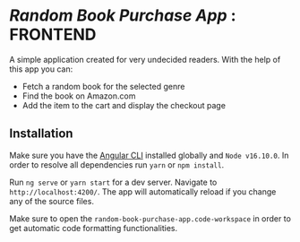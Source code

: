 # _Random Book Purchase App_ : FRONTEND

A simple application created for very undecided readers. With the help of this app you can:

-   Fetch a random book for the selected genre
-   Find the book on Amazon.com
-   Add the item to the cart and display the checkout page

## Installation
Make sure you have the [Angular CLI](https://github.com/angular/angular-cli#installation) installed globally and `Node v16.10.0`.
In order to resolve all dependencies run `yarn` or `npm install`.

Run `ng serve` or `yarn start` for a dev server. Navigate to `http://localhost:4200/`. The app will automatically reload if you change any of the source files.

Make sure to open the `random-book-purchase-app.code-workspace` in order to get automatic code formatting functionalities.
